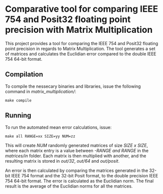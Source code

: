 # Comparative tool for comparing IEEE 754 and Posit32 floating point precision with Matrix Multiplication

This project provides a tool for comparing the IEEE 754 and Posit32 floating point precision in regards to Matrix Multiplication. The tool generates a set of matrices and calculates the Euclidian error compared to the double IEEE 754 64-bit format.

## Compilation

To compile the nessecary binaries and libraries, issue the following command in *matrix_multiplication/*:

```
make compile
```

## Running

To run the automated mean error calculations, issue:

```
make all RANGE=xx SIZE=yy NUM=zz
```

This will create *NUM* randomly generated matrices of size *SIZE x SIZE*, where each matrix entry is a value between *-RANGE and RANGE* in the *matrices/in* folder. Each matrix is then multiplied with another, and the resulting matrix is stored in *out/32*, *out/64* and *out/posit*.

An error is then calculated by comparing the matrices generated in the 32-bit IEEE 754 format and the 32-bit Posit format, to the double precision IEEE 754 64-bit format. The error is calculated as the Euclidian norm. The final result is the average of the Euclidian norms for all the matrices.



